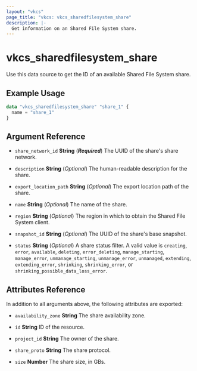 ```yaml
---
layout: "vkcs"
page_title: "vkcs: vkcs_sharedfilesystem_share"
description: |-
  Get information on an Shared File System share.
---
```


# vkcs_sharedfilesystem_share

Use this data source to get the ID of an available Shared File System share.

## Example Usage

```terraform
data "vkcs_sharedfilesystem_share" "share_1" {
  name = "share_1"
}
```

## Argument Reference
- `share_network_id` **String** (***Required***) The UUID of the share's share network.

- `description` **String** (*Optional*) The human-readable description for the share.

- `export_location_path` **String** (*Optional*) The export location path of the share.

- `name` **String** (*Optional*) The name of the share.

- `region` **String** (*Optional*) The region in which to obtain the Shared File System client.

- `snapshot_id` **String** (*Optional*) The UUID of the share's base snapshot.

- `status` **String** (*Optional*) A share status filter. A valid value is `creating`, `error`, `available`, `deleting`, `error_deleting`, `manage_starting`, `manage_error`, `unmanage_starting`, `unmanage_error`, `unmanaged`, `extending`, `extending_error`, `shrinking`, `shrinking_error`, or `shrinking_possible_data_loss_error`.


## Attributes Reference
In addition to all arguments above, the following attributes are exported:
- `availability_zone` **String** The share availability zone.

- `id` **String** ID of the resource.

- `project_id` **String** The owner of the share.

- `share_proto` **String** The share protocol.

- `size` **Number** The share size, in GBs.


